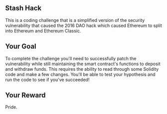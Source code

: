 ## Stash Hack 

This is a coding challenge that is a simplified version of the security vulnerability that caused the 2016 DAO hack which caused Ethereum to split into Ethereum and Ethereum Classic.

## Your Goal 

To complete the challenge you'll need to successfully patch the vulnerability while still maintaining the smart contract's functions to deposit and withdraw funds. This requires the ability to read through some Solidity code and make a few changes. You'll be able to test your hypothesis and run the code to see if you've succeeded!

## Your Reward

Pride. 